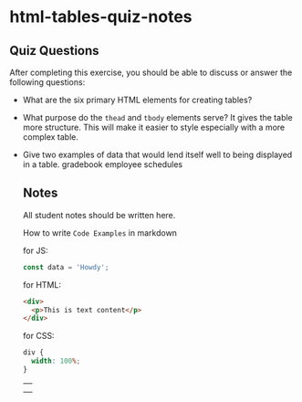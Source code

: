 # html-tables-quiz-notes

## Quiz Questions

After completing this exercise, you should be able to discuss or answer the following questions:

- What are the six primary HTML elements for creating tables?
    <table>
    <th>
    <tr>
    <td>
    <thead>
    <tbody>

- What purpose do the `thead` and `tbody` elements serve?
  It gives the table more structure. This will make it easier to style especially with a more complex table.

- Give two examples of data that would lend itself well to being displayed in a table.
  gradebook
  employee schedules

## Notes

All student notes should be written here.

How to write `Code Examples` in markdown

for JS:

```javascript
const data = 'Howdy';
```

for HTML:

```html
<div>
  <p>This is text content</p>
</div>
```

for CSS:

```css
div {
  width: 100%;
}
```
